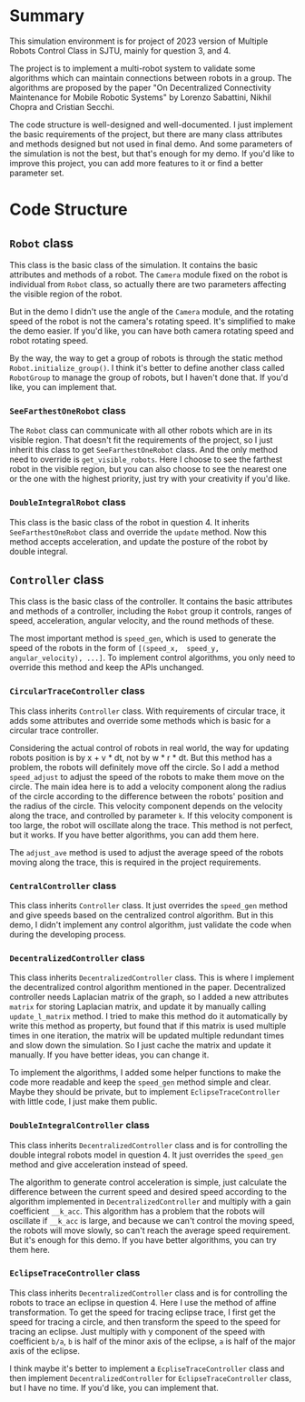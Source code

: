# Summary

This simulation environment is for project of 2023 version of Multiple Robots Control Class in SJTU, mainly for question
3, and 4.

The project is to implement a multi-robot system to validate some algorithms which can maintain connections between 
robots in a group. The algorithms are proposed by the paper "On Decentralized Connectivity Maintenance for Mobile 
Robotic Systems" by Lorenzo Sabattini, Nikhil Chopra and Cristian Secchi.

The code structure is well-designed and well-documented. I just implement the basic requirements of the project, but 
there are many class attributes and methods designed but not used in final demo. And some parameters of the simulation 
is not the best, but that's enough for my demo. If you'd like to improve this project, you can add more features to it 
or find a better parameter set.

# Code Structure

## `Robot` class

This class is the basic class of the simulation. It contains the basic attributes and methods of a robot. The `Camera` 
module fixed on the robot is individual from `Robot` class, so actually there are two parameters affecting the visible 
region of the robot.

But in the demo I didn't use the angle of the `Camera` module, and the rotating speed of the robot is not the camera's 
rotating speed. It's simplified to make the demo easier. If you'd like, you can have both camera rotating speed and 
robot rotating speed.

By the way, the way to get a group of robots is through the static method `Robot.initialize_group()`. I think it's 
better to define another class called `RobotGroup` to manage the group of robots, but I haven't done that. If you'd
like, you can implement that.

### `SeeFarthestOneRobot` class

The `Robot` class can communicate with all other robots which are in its visible region. That doesn't fit the 
requirements of the project, so I just inherit this class to get `SeeFarthestOneRobot` class. And the only method need 
to override is `get_visible_robots`.
Here I choose to see the farthest robot in the visible region, but you can also choose to see the nearest one or the one
with the highest priority, just try with your creativity if you'd like.

### `DoubleIntegralRobot` class

This class is the basic class of the robot in question 4. It inherits `SeeFarthestOneRobot` class and override the 
`update` method. Now this method accepts acceleration, and update the posture of the robot by double integral.

## `Controller` class

This class is the basic class of the controller. It contains the basic attributes and methods of a controller, including
the `Robot` group it controls, ranges of speed, acceleration, angular velocity, and the round methods of these. 

The most important method is `speed_gen`, which is used to generate the speed of the robots in the form of `[(speed_x, 
speed_y, angular_velocity), ...]`. 
To implement control algorithms, you only need to override this method and keep the APIs unchanged.

### `CircularTraceController` class

This class inherits `Controller` class. With requirements of circular trace, it adds some attributes and override some 
methods which is basic for a circular trace controller.

Considering the actual control of robots in real world, the way for updating robots position is by x + v * dt, not by 
w * r * dt. But this method has a problem, the robots will definitely move off the circle.
So I add a method `speed_adjust` to adjust the speed of the robots to make them move on the circle. The main idea here 
is to add a velocity component along the radius of the circle according to the difference between the robots' position 
and the radius of the circle. This velocity component depends on the velocity along the trace, and controlled by 
parameter `k`. If this velocity component is too large, the robot will oscillate along the trace.
This method is not perfect, but it works. If you have better algorithms, you can add them here.

The `adjust_ave` method is used to adjust the average speed of the robots moving along the trace, this is required in 
the project requirements.

### `CentralController` class

This class inherits `Controller` class. It just overrides the `speed_gen` method and give speeds based on the 
centralized control algorithm. But in this demo, I didn't implement any control algorithm, just validate the code when 
during the developing process. 

### `DecentralizedController` class

This class inherits `DecentralizedController` class. This is where I implement the decentralized control algorithm 
mentioned in the paper. 
Decentralized controller needs Laplacian matrix of the graph, so I added a new attributes `matrix` for storing Laplacian
matrix, and update it by manually calling `update_l_matrix` method. 
I tried to make this method do it automatically by write this method as property, but found that if this matrix is used 
multiple times in one iteration, the matrix will be updated multiple redundant times and slow down the simulation. So I 
just cache the matrix and update it manually. If you have better ideas, you can change it.

To implement the algorithms, I added some helper functions to make the code more readable and keep the `speed_gen` 
method simple and clear. Maybe they should be private, but to implement `EclipseTraceController` with little code, I 
just make them public.

### `DoubleIntegralController` class

This class inherits `DecentralizedController` class and is for controlling the double integral robots model in 
question 4. It just overrides the `speed_gen` method and give acceleration instead of speed.

The algorithm to generate control acceleration is simple, just calculate the difference between the current speed and 
desired speed according to the algorithm implemented in `DecentralizedController` and multiply with a gain coefficient
`__k_acc`. This algorithm has a problem that the robots will oscillate if `__k_acc` is large, and because we can't 
control the moving speed, the robots will move slowly, so can't reach the average speed requirement. But it's enough for
this demo. If you have better algorithms, you can try them here.

### `EclipseTraceController` class

This class inherits `DecentralizedController` class and is for controlling the robots to trace an eclipse in question 4.
Here I use the method of affine transformation. To get the speed for tracing eclipse trace, I first get the speed for
tracing a circle, and then transform the speed to the speed for tracing an eclipse. Just multiply with y component of 
the speed with coefficient `b/a`, `b` is half of the minor axis of the eclipse, `a` is half of the major axis of the
eclipse.

I think maybe it's better to implement a `EcpliseTraceController` class and then implement `DecentralizedController` for
`EclipseTraceController` class, but I have no time. If you'd like, you can implement that.


